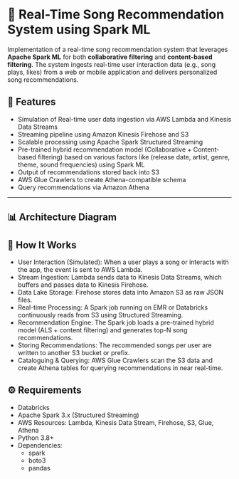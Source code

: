 # 🎵 Real-Time Song Recommendation System using Spark ML

Implementation of a real-time song recommendation system that leverages **Apache Spark ML** for both **collaborative filtering** and **content-based filtering**. The system ingests real-time user interaction data (e.g., song plays, likes) from a web or mobile application and delivers personalized song recommendations.

## 🧠 Features

- Simulation of Real-time user data ingestion via AWS Lambda and Kinesis Data Streams
- Streaming pipeline using Amazon Kinesis Firehose and S3
- Scalable processing using Apache Spark Structured Streaming
- Pre-trained hybrid recommendation model (Collaborative + Content-based filtering) based on various factors like (release date, artist, genre, theme, sound frequencies) using Spark ML
- Output of recommendations stored back into S3
- AWS Glue Crawlers to create Athena-compatible schema
- Query recommendations via Amazon Athena

---

## 📊 Architecture Diagram


## 🚀 How It Works


  - User Interaction (Simulated): When a user plays a song or interacts with the app, the event is sent to AWS Lambda.
  - Stream Ingestion: Lambda sends data to Kinesis Data Streams, which buffers and passes data to Kinesis Firehose.
  - Data Lake Storage: Firehose stores data into Amazon S3 as raw JSON files.
  - Real-time Processing: A Spark job running on EMR or Databricks continuously reads from S3 using Structured Streaming.
  - Recommendation Engine: The Spark job loads a pre-trained hybrid model (ALS + content filtering) and generates top-N song recommendations.
  - Storing Recommendations: The recommended songs per user are written to another S3 bucket or prefix.
  - Cataloguing & Querying: AWS Glue Crawlers scan the S3 data and create Athena tables for querying recommendations in near real-time.


## ⚙️ Requirements
  - Databricks
  - Apache Spark 3.x (Structured Streaming)
  - AWS Resources: Lambda, Kinesis Data Stream, Firehose, S3, Glue, Athena
  - Python 3.8+
  - Dependencies:
      - spark
      - boto3
      - pandas
